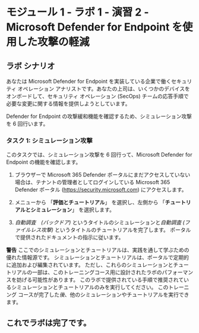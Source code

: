 ﻿# モジュール 1 - ラボ 1 - 演習 2 - Microsoft Defender for Endpoint を使用した攻撃の軽減

## ラボ シナリオ

あなたは Microsoft Defender for Endpoint を実装している企業で働くセキュリティ オペレーション アナリストです。あなたの上司は、いくつかのデバイスをオンボードして、セキュリティ オペレーション (SecOps) チームの応答手順で必要な変更に関する情報を提供しようとしています。

Defender for Endpoint の攻撃緩和機能を確認するため、シミュレーション攻撃を 6 回行います。

### タスク 1: シミュレーション攻撃

このタスクでは、シミュレーション攻撃を 6 回行って、Microsoft Defender for Endpoint の機能を確認します。

1. ブラウザーで Microsoft 365 Defender ポータルにまだアクセスしていない場合は、テナントの管理者としてログインしている Microsoft 365 Defender ポータル (https://security.microsoft.com) にアクセスします。

2. メニューから 「**評価とチュートリアル**」 を選択し、左側から 「**チュートリアルとシミュレーション**」 を選択します。

3. *自動調査　(バックドア)* というタイトルのシミュレーションと*自動調査 (ファイルレス攻撃)* というタイトルのチュートリアルを完了します。  ポータルで提供されたドキュメントの指示に従います。

**警告** ここでのシミュレーションとチュートリアルは、実践を通して学ぶための優れた情報源です。  シミュレーションとチュートリアルは、ポータルで定期的に追加および編集されています。  ただし、これらのシミュレーションとチュートリアルの一部は、このトレーニングコース用に設計されたラボのパフォーマンスを妨げる可能性があります。  このラボで提供されている手順で推奨されているシミュレーションとチュートリアルのみを実行してください。  このトレーニング コースが完了した*後*、他のシミュレーションやチュートリアルを実行できます。

## これでラボは完了です。
